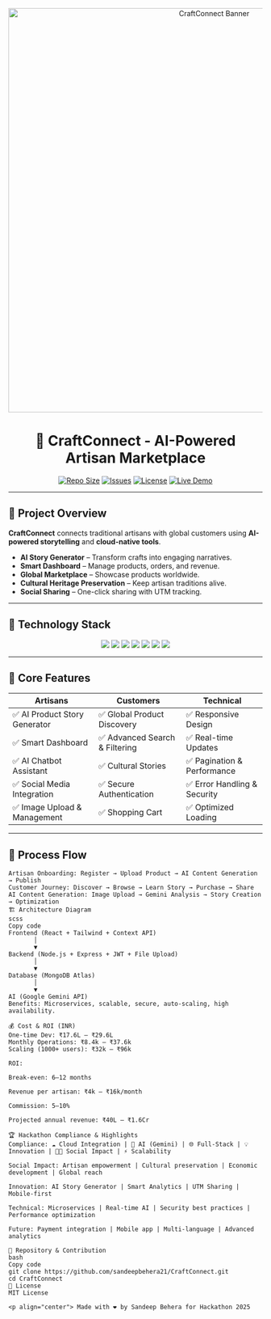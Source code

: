 <p align="center">
  <img src="https://i.ibb.co/Zm8s0hG/craftconnect-banner.png" alt="CraftConnect Banner" width="800"/>
</p>

<h1 align="center">🎨 CraftConnect - AI-Powered Artisan Marketplace</h1>

<p align="center">
  <a href="https://github.com/sandeepbehera21/CraftConnect"><img src="https://img.shields.io/github/repo-size/sandeepbehera21/CraftConnect?color=blue" alt="Repo Size"></a>
  <a href="https://github.com/sandeepbehera21/CraftConnect/issues"><img src="https://img.shields.io/github/issues/sandeepbehera21/CraftConnect" alt="Issues"></a>
  <a href="https://github.com/sandeepbehera21/CraftConnect/blob/main/LICENSE"><img src="https://img.shields.io/badge/License-MIT-green" alt="License"></a>
  <a href="https://craftconnect-hackathon-2025.uc.r.appspot.com"><img src="https://img.shields.io/badge/Live%20Demo-Click%20Here-blueviolet" alt="Live Demo"></a>
</p>

---

## 🚀 Project Overview
**CraftConnect** connects traditional artisans with global customers using **AI-powered storytelling** and **cloud-native tools**.

- **AI Story Generator** – Transform crafts into engaging narratives.
- **Smart Dashboard** – Manage products, orders, and revenue.
- **Global Marketplace** – Showcase products worldwide.
- **Cultural Heritage Preservation** – Keep artisan traditions alive.
- **Social Sharing** – One-click sharing with UTM tracking.

---

## 🎨 Technology Stack

<p align="center">
  <img src="https://img.shields.io/badge/React-61DAFB?style=for-the-badge&logo=react&logoColor=black"/>
  <img src="https://img.shields.io/badge/Node.js-339933?style=for-the-badge&logo=node.js&logoColor=white"/>
  <img src="https://img.shields.io/badge/MongoDB-47A248?style=for-the-badge&logo=mongodb&logoColor=white"/>
  <img src="https://img.shields.io/badge/Express.js-000000?style=for-the-badge&logo=express&logoColor=white"/>
  <img src="https://img.shields.io/badge/TailwindCSS-38B2AC?style=for-the-badge&logo=tailwind-css&logoColor=white"/>
  <img src="https://img.shields.io/badge/Google_Cloud-4285F4?style=for-the-badge&logo=google-cloud&logoColor=white"/>
  <img src="https://img.shields.io/badge/Gemini_API-FF9900?style=for-the-badge&logo=google&logoColor=white"/>
</p>

---

## 🎯 Core Features

| Artisans | Customers | Technical |
|----------|-----------|-----------|
| ✅ AI Product Story Generator | ✅ Global Product Discovery | ✅ Responsive Design |
| ✅ Smart Dashboard | ✅ Advanced Search & Filtering | ✅ Real-time Updates |
| ✅ AI Chatbot Assistant | ✅ Cultural Stories | ✅ Pagination & Performance |
| ✅ Social Media Integration | ✅ Secure Authentication | ✅ Error Handling & Security |
| ✅ Image Upload & Management | ✅ Shopping Cart | ✅ Optimized Loading |

---

## 🔄 Process Flow

```text
Artisan Onboarding: Register → Upload Product → AI Content Generation → Publish
Customer Journey: Discover → Browse → Learn Story → Purchase → Share
AI Content Generation: Image Upload → Gemini Analysis → Story Creation → Optimization
🏗️ Architecture Diagram
scss
Copy code
Frontend (React + Tailwind + Context API)
       │
       ▼
Backend (Node.js + Express + JWT + File Upload)
       │
       ▼
Database (MongoDB Atlas)
       │
       ▼
AI (Google Gemini API)
Benefits: Microservices, scalable, secure, auto-scaling, high availability.

💰 Cost & ROI (INR)
One-time Dev: ₹17.6L – ₹29.6L
Monthly Operations: ₹8.4k – ₹37.6k
Scaling (1000+ users): ₹32k – ₹96k

ROI:

Break-even: 6–12 months

Revenue per artisan: ₹4k – ₹16k/month

Commission: 5–10%

Projected annual revenue: ₹40L – ₹1.6Cr

🏆 Hackathon Compliance & Highlights
Compliance: ☁️ Cloud Integration | 🤖 AI (Gemini) | 🌐 Full-Stack | 💡 Innovation | 👩‍🎨 Social Impact | ⚡ Scalability

Social Impact: Artisan empowerment | Cultural preservation | Economic development | Global reach

Innovation: AI Story Generator | Smart Analytics | UTM Sharing | Mobile-first

Technical: Microservices | Real-time AI | Security best practices | Performance optimization

Future: Payment integration | Mobile app | Multi-language | Advanced analytics

🔗 Repository & Contribution
bash
Copy code
git clone https://github.com/sandeepbehera21/CraftConnect.git
cd CraftConnect
📜 License
MIT License

<p align="center"> Made with ❤️ by Sandeep Behera for Hackathon 2025 
